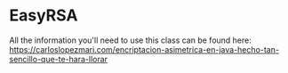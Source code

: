 # EasyRSA
All the information you'll need to use this class can be found here:
https://carloslopezmari.com/encriptacion-asimetrica-en-java-hecho-tan-sencillo-que-te-hara-llorar
